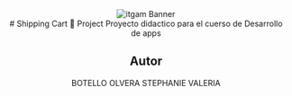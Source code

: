 <center>
    <img src="./md/images/ITGAMBanner.png" alt="itgam Banner">
<center>
# Shipping Cart 🛒 Project
Proyecto didactico para el cuerso de 
Desarrollo de apps

## Autor 
BOTELLO OLVERA STEPHANIE VALERIA